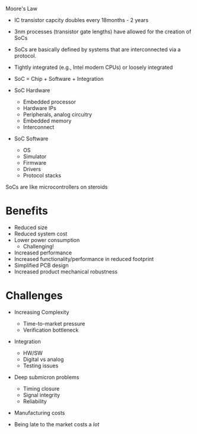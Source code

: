 Moore's Law
- IC transistor capcity doubles every 18months - 2 years
- 3nm processes (transistor gate lengths) have allowed for the creation of SoCs

- SoCs are basically defined by systems that are interconnected via a protocol.
- Tightly integrated (e.g., Intel modern CPUs) or loosely integrated 

- SoC = Chip + Software + Integration

- SoC Hardware
	- Embedded processor
	- Hardware IPs
	- Peripherals, analog circuitry
	- Embedded memory
	- Interconnect
- SoC Software
	- OS
	- Simulator
	- Firmware
	- Drivers
	- Protocol stacks

 SoCs are like microcontrollers on steroids

# Benefits
- Reduced size
- Reduced system cost
- Lower power consumption
	- Challenging!
- Increased performance
- Increased functionality/performance in reduced footprint
- Simplified PCB design
- Increased product mechanical robustness

# Challenges
- Increasing Complexity
	- Time-to-market pressure
	- Verification bottleneck
 - Integration
	 - HW/SW
	 - Digital vs analog
	 - Testing issues
- Deep submicron problems
	- Timing closure
	- Signal integrity
	- Reliability
- Manufacturing costs

- Being late to the market costs a *lot*
 